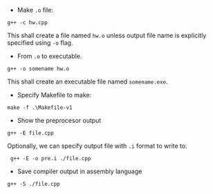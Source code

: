  - Make `.o` file:

 ```
 g++ -c hw.cpp
 ```

  This shall create a file named `hw.o` unless output file name is explicitly specified using `-o` flag.

 - From `.o` to executable.

 ```
 g++ -o somename hw.o
 ```

  This shall create an executable file named `somename.exe`.


 - Specify Makefile to make:

 ```
 make -f .\Makefile-v1
 ```

 - Show the preprocesor output
 ```
 g++ -E file.cpp
 ```

 Optionally, we can specify output file with `.i` format to write to.

 ```
  g++ -E -o pre.i ./file.cpp
 ```

 - Save compiler output in assembly language

 ```
 g++ -S ./file.cpp
 ```